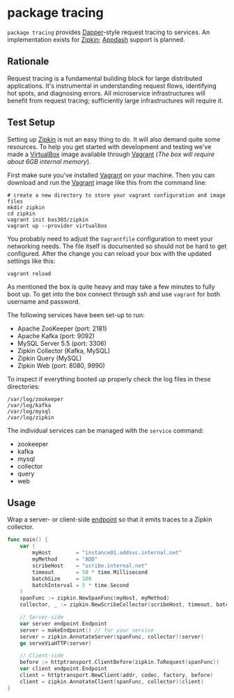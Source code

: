 # package tracing

`package tracing` provides [Dapper][]-style request tracing to services.
An implementation exists for [Zipkin][]; [Appdash][] support is planned.

[Dapper]: http://research.google.com/pubs/pub36356.html
[Zipkin]: https://blog.twitter.com/2012/distributed-systems-tracing-with-zipkin
[Appdash]: https://github.com/sourcegraph/appdash

## Rationale

Request tracing is a fundamental building block for large distributed
applications. It's instrumental in understanding request flows, identifying
hot spots, and diagnosing errors. All microservice infrastructures will
benefit from request tracing; sufficiently large infrastructures will require
it.

## Test Setup

Setting up [Zipkin] is not an easy thing to do. It will also demand quite some
resources. To help you get started with development and testing we've made a
[VirtualBox] image available through [Vagrant] (*The box will require about 6GB
internal memory*).

First make sure you've installed [Vagrant] on your machine. Then you can
download and run the [Vagrant] image like this from the command line:

```
# create a new directory to store your vagrant configuration and image files
mkdir zipkin
cd zipkin
vagrant init bas303/zipkin
vagrant up --provider virtualbox
```

[Zipkin]: http://zipkin.io/
[VirtualBox]: https://www.virtualbox.org/
[Vagrant]: https://www.vagrantup.com/

You probably need to adjust the `Vagrantfile` configuration to meet your
networking needs. The file itself is documented so should not be hard to get
configured. After the change you can reload your box with the updated settings
like this:

```
vagrant reload
```

As mentioned the box is quite heavy and may take a few minutes to fully boot up.
To get into the box connect through ssh and use `vagrant` for both username and
password.

The following services have been set-up to run:
- Apache ZooKeeper (port: 2181)
- Apache Kafka (port: 9092)
- MySQL Server 5.5 (port: 3306)
- Zipkin Collector (Kafka, MySQL)
- Zipkin Query (MySQL)
- Zipkin Web (port: 8080, 9990)

To inspect if everything booted up properly check the log files in these
directories:
```
/var/log/zookeeper
/var/log/kafka
/var/log/mysql
/var/log/zipkin
```

The individual services can be managed with the `service` command:
- zookeeper
- kafka
- mysql
- collector
- query
- web

## Usage

Wrap a server- or client-side [endpoint][] so that it emits traces to a Zipkin
collector.

[endpoint]: http://godoc.org/github.com/go-kit/kit/endpoint#Endpoint

```go
func main() {
	var (
		myHost        = "instance01.addsvc.internal.net"
		myMethod      = "ADD"
		scribeHost    = "scribe.internal.net"
		timeout       = 50 * time.Millisecond
		batchSize     = 100
		batchInterval = 5 * time.Second
	)
	spanFunc := zipkin.NewSpanFunc(myHost, myMethod)
	collector, _ := zipkin.NewScribeCollector(scribeHost, timeout, batchSize, batchInterval)

	// Server-side
	var server endpoint.Endpoint
	server = makeEndpoint() // for your service
	server = zipkin.AnnotateServer(spanFunc, collector)(server)
	go serveViaHTTP(server)

	// Client-side
	before := httptransport.ClientBefore(zipkin.ToRequest(spanFunc))
	var client endpoint.Endpoint
	client = httptransport.NewClient(addr, codec, factory, before)
	client = zipkin.AnnotateClient(spanFunc, collector)(client)
}
```
